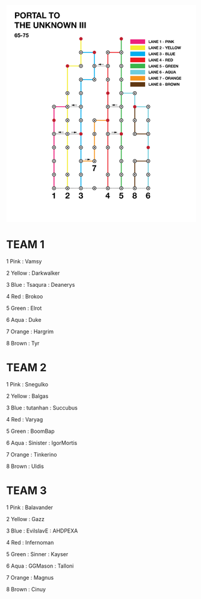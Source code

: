 ![UnknownIII](assets/Unknown3.png)

# TEAM 1

1 Pink
: Vamsy

2 Yellow
: Darkwalker

3 Blue 
: Tsaqura 
: Deanerys

4 Red 
: Brokoo

5 Green 
: Elrot

6 Aqua 
: Duke

7 Orange
: Hargrim

8 Brown
: Tyr

# TEAM 2

1 Pink
: Snegulko

2 Yellow
: Balgas

3 Blue 
: tutanhan 
: Succubus

4 Red 
: Varyag

5 Green 
: BoomBap

6 Aqua 
: Sinister
: IgorMortis

7 Orange
: Tinkerino

8 Brown
: Uldis


# TEAM 3

1 Pink
: Balavander 

2 Yellow
: Gazz

3 Blue 
: EvilslavE 
: AHDPEXA

4 Red 
: Infernoman 

5 Green 
: Sinner
: Kayser

6 Aqua 
: GGMason
: Talloni

7 Orange
: Magnus

8 Brown
: Cinuy
